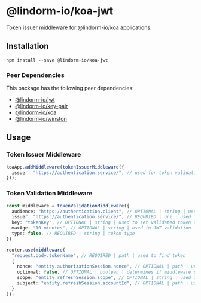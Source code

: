# @lindorm-io/koa-jwt
Token issuer middleware for @lindorm-io/koa applications.

## Installation
```shell script
npm install --save @lindorm-io/koa-jwt
```

### Peer Dependencies
This package has the following peer dependencies: 
* [@lindorm-io/jwt](https://www.npmjs.com/package/@lindorm-io/jwt)
* [@lindorm-io/key-pair](https://www.npmjs.com/package/@lindorm-io/key-pair)
* [@lindorm-io/koa](https://www.npmjs.com/package/@lindorm-io/koa)
* [@lindorm-io/winston](https://www.npmjs.com/package/@lindorm-io/winston)

## Usage

### Token Issuer Middleware
```typescript
koaApp.addMiddleware(tokenIssuerMiddleware({
  issuer: "https://authentication.service/", // used for token validation
}));
```

### Token Validation Middleware
```typescript
const middleware = tokenValidationMiddleware({
  audience: "https://authentication.client", // OPTIONAL | string | used in JWT validation
  issuer: "https://authentication.service/", // REQURIED | uri | used for token validation
  key: "tokenKey", // OPTIONAL | string | used to set validated token on context (ctx.token.tokenKey)
  maxAge: "10 minutes", // OPTIONAL | string | used in JWT validation
  type: false, // REQUIRED | string | token type
})

router.use(middleware(
  "request.body.tokenName", // REQUIRED | path | used to find token 
  {
    nonce: "entity.authorizationSession.nonce", // OPTIONAL | path | used in JWT validation
    optional: false, // OPTIONAL | boolean | determines if middleware should throw when token is missing
    scope: "entity.refreshSession.scope", // OPTIONAL | string | used in JWT validation
    subject: "entity.refreshSession.accountId", // OPTIONAL | path | used in JWT validation
  }
));
```
